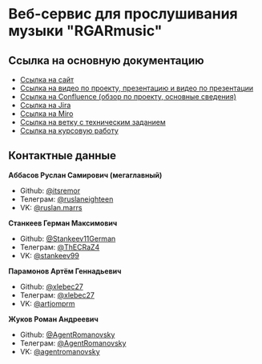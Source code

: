 # Веб-сервис для прослушивания музыки "RGARmusic"

## Ссылка на основную документацию
* [Ссылка на сайт]()
* [Ссылка на видео по проекту, презентацию и видео по презентации]()
* [Ссылка на Confluence (обзор по проекту, основные сведения)]()
* [Ссылка на Jira]()
* [Ссылка на Miro](https://miro.com/app/board/uXjVMdLLDW0=/)
* [Ссылка на ветку с техническим заданием]()
* [Ссылка на курсовую работу]()

## Контактные данные

**Аббасов Руслан Самирович (мегаглавный)**
* Github: [@itsremor]()
* Телеграм: [@ruslaneighteen](https://t.me/ruslaneighteen)
* VK: [@ruslan.marrs](https://vk.com/ruslan.marrs)

**Станкеев Герман Максимович**
* Github: [@Stankeev11German](https://github.com/Stankeev11German)
* Телеграм: [@ThECRaZ4](https://t.me/ThECRaZ4)
* VK: [@stankeev99](https://vk.com/stankeev99)

**Парамонов Артём Геннадьевич**
* Github: [@xlebec27](https://github.com/xlebec27)
* Телеграм: [@xlebec27](https://t.me/xlebec27)
* VK: [@artjomprm](https://vk.com/artjomprm)

**Жуков Роман Андреевич**
* Github: [@AgentRomanovsky](https://github.com/AgentRomanovsky)
* Телеграм: [@AgentRomanovsky](https://t.me/AgentRomanovsky)
* VK: [@agentromanovsky](https://vk.com/agentromanovsky)


